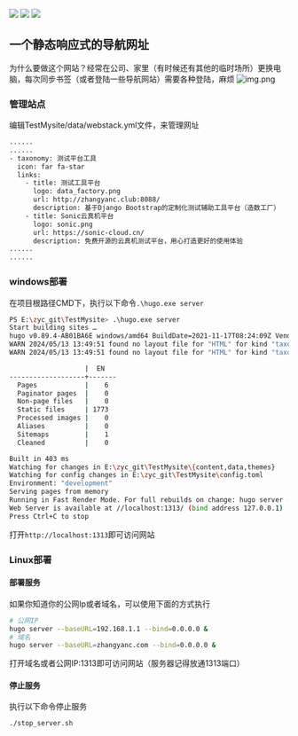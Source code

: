 <p>
    <a href="https://github.com/zhangmoumou1/TestApiFramework"><img src="http://cdn.zhangyanc.club/cdn/readme/platform_system.svg"></a>
    <a href="https://im.qq.com/index/"><img src="http://cdn.zhangyanc.club/cdn/readme/qq.svg"></a>
    <a href="http://www.zhangyanc.club"><img src="http://cdn.zhangyanc.club/cdn/readme/personblog.svg"></a>
</p>

## 一个静态响应式的导航网址
为什么要做这个网站？经常在公司、家里（有时候还有其他的临时场所）更换电脑，每次同步书签（或者登陆一些导航网站）需要各种登陆，麻烦
![img.png](http://cdn.zhangyanc.club/cdn/readme/%E5%AF%BC%E8%88%AA.jpg)


### 管理站点
编辑TestMysite/data/webstack.yml文件，来管理网址
```txt
......
......
- taxonomy: 测试平台工具
  icon: far fa-star
  links:
    - title: 测试工具平台
      logo: data_factory.png
      url: http://zhangyanc.club:8088/
      description: 基于Django Bootstrap的定制化测试辅助工具平台（造数工厂）
    - title: Sonic云真机平台
      logo: sonic.png
      url: https://sonic-cloud.cn/
      description: 免费开源的云真机测试平台，用心打造更好的使用体验
......
......
```

### windows部署
在项目根路径CMD下，执行以下命令`.\hugo.exe server`
```bash
PS E:\zyc_git\TestMysite> .\hugo.exe server
Start building sites … 
hugo v0.89.4-AB01BA6E windows/amd64 BuildDate=2021-11-17T08:24:09Z VendorInfo=gohugoio
WARN 2024/05/13 13:49:51 found no layout file for "HTML" for kind "taxonomy": You should create a template file which matches Hugo Layouts Lookup Rules for this combination.
WARN 2024/05/13 13:49:51 found no layout file for "HTML" for kind "taxonomy": You should create a template file which matches Hugo Layouts Lookup Rules for this combination.

                   |  EN
-------------------+-------
  Pages            |    6
  Paginator pages  |    0
  Non-page files   |    0
  Static files     | 1773
  Processed images |    0
  Aliases          |    0
  Sitemaps         |    1
  Cleaned          |    0

Built in 403 ms
Watching for changes in E:\zyc_git\TestMysite\{content,data,themes}
Watching for config changes in E:\zyc_git\TestMysite\config.toml
Environment: "development"
Serving pages from memory
Running in Fast Render Mode. For full rebuilds on change: hugo server --disableFastRender
Web Server is available at //localhost:1313/ (bind address 127.0.0.1)
Press Ctrl+C to stop
```
打开`http://localhost:1313`即可访问网站

### Linux部署
#### 部署服务
如果你知道你的公网Ip或者域名，可以使用下面的方式执行
```bash
# 公网IP
hugo server --baseURL=192.168.1.1 --bind=0.0.0.0 &
# 域名
hugo server --baseURL=zhangyanc.com --bind=0.0.0.0 &
```
打开域名或者公网IP:1313即可访问网站（服务器记得放通1313端口）

#### 停止服务
执行以下命令停止服务
```bash
./stop_server.sh
```